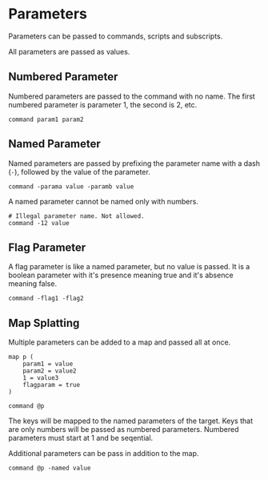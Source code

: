 # Parameters #

Parameters can be passed to commands, scripts and subscripts.

All parameters are passed as values.

## Numbered Parameter ##

Numbered parameters are passed to the command with no name. The first numbered parameter is parameter 1, the second is 2, etc.

    command param1 param2

## Named Parameter ##

Named parameters are passed by prefixing the parameter name with a dash (`-`), followed by the value of the parameter.

    command -parama value -paramb value

A named parameter cannot be named only with numbers.

    # Illegal parameter name. Not allowed.
    command -12 value

## Flag Parameter ##

A flag parameter is like a named parameter, but no value is passed. It is a boolean parameter with it's presence meaning true and it's absence meaning false.

    command -flag1 -flag2

## Map Splatting ##

Multiple parameters can be added to a map and passed all at once.

    map p (
        param1 = value
        param2 = value2
        1 = value3
        flagparam = true
    )

    command @p

The keys will be mapped to the named parameters of the target. Keys that are only numbers will be passed as numbered parameters. Numbered parameters must start at 1 and be seqential.

Additional parameters can be pass in addition to the map.

    command @p -named value
